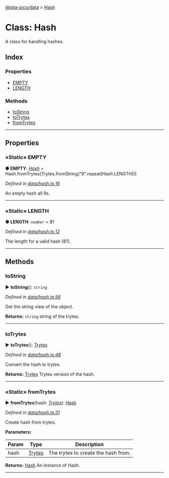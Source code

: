[@iota-pico/data](../README.md) > [Hash](../classes/hash.md)



# Class: Hash


A class for handling hashes.

## Index

### Properties

* [EMPTY](hash.md#empty)
* [LENGTH](hash.md#length)


### Methods

* [toString](hash.md#tostring)
* [toTrytes](hash.md#totrytes)
* [fromTrytes](hash.md#fromtrytes)



---
## Properties
<a id="empty"></a>

### «Static» EMPTY

**●  EMPTY**:  *[Hash](hash.md)*  =  Hash.fromTrytes(Trytes.fromString("9".repeat(Hash.LENGTH)))

*Defined in [data/hash.ts:16](https://github.com/iotaeco/iota-pico-data/blob/e9b7969/src/data/hash.ts#L16)*



An empty hash all 9s.




___

<a id="length"></a>

### «Static» LENGTH

**●  LENGTH**:  *`number`*  = 81

*Defined in [data/hash.ts:12](https://github.com/iotaeco/iota-pico-data/blob/e9b7969/src/data/hash.ts#L12)*



The length for a valid hash (81).




___


## Methods
<a id="tostring"></a>

###  toString

► **toString**(): `string`



*Defined in [data/hash.ts:56](https://github.com/iotaeco/iota-pico-data/blob/e9b7969/src/data/hash.ts#L56)*



Get the string view of the object.




**Returns:** `string`
string of the trytes.






___

<a id="totrytes"></a>

###  toTrytes

► **toTrytes**(): [Trytes](trytes.md)



*Defined in [data/hash.ts:48](https://github.com/iotaeco/iota-pico-data/blob/e9b7969/src/data/hash.ts#L48)*



Convert the hash to trytes.




**Returns:** [Trytes](trytes.md)
Trytes version of the hash.






___

<a id="fromtrytes"></a>

### «Static» fromTrytes

► **fromTrytes**(hash: *[Trytes](trytes.md)*): [Hash](hash.md)



*Defined in [data/hash.ts:31](https://github.com/iotaeco/iota-pico-data/blob/e9b7969/src/data/hash.ts#L31)*



Create hash from trytes.


**Parameters:**

| Param | Type | Description |
| ------ | ------ | ------ |
| hash | [Trytes](trytes.md)   |  The trytes to create the hash from. |





**Returns:** [Hash](hash.md)
An instance of Hash.






___


